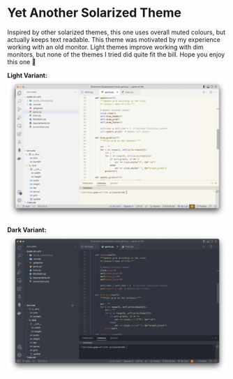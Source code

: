 # Yet Another Solarized Theme

Inspired by other solarized themes, this one uses overall muted colours, but actually keeps text readable. This theme was motivated by my experience working with an old monitor. Light themes improve working with dim monitors, but none of the themes I tried did quite fit the bill. Hope you enjoy this one 🎉

**Light Variant:**
![](https://github.com/julianschelb/vscode-theme-solarized/raw/main/Screenshot.png)

**Dark Variant:**
![](https://github.com/julianschelb/vscode-theme-solarized/raw/main/Screenshot-dark.png)
